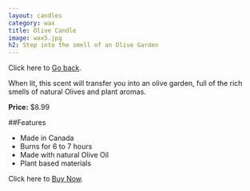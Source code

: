 ```yaml
---
layout: candles
category: wax
title: Olive Candle
image: wax5.jpg
h2: Step into the smell of an Olive Garden
---
```


Click here to [Go back]({{site.baseurl}}/candles/bees/).

When lit, this scent will transfer you into an olive garden, full of the rich smells of natural Olives and plant aromas.

**Price:** $8.99 

##Features

- Made in Canada
- Burns for 6 to 7 hours
- Made with natural Olive Oil
- Plant based materials

Click here to [Buy Now]({{site.baseurl}}/cart/).